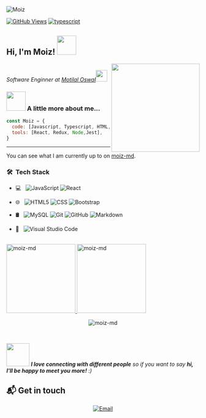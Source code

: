 ![Moiz](https://user-images.githubusercontent.com/81035444/141949527-7ee4260b-5b85-4da7-b209-9d333e1030d6.jpeg)


[![GitHub Views](https://komarev.com/ghpvc/?username=zaberazaber&color=FAC151)][1]
[![typescript](https://img.shields.io/badge/TypeScript-Fan-FAC151.svg?logo=typescript&logoWidth=20)](https://github.com/moiz-md)

<h2> Hi, I'm Moiz! <img src="https://media.giphy.com/media/mGcNjsfWAjY5AEZNw6/giphy.gif" width="50"></h2>
<img align='right' src="https://media.giphy.com/media/M9gbBd9nbDrOTu1Mqx/giphy.gif" width="230">
<p><em></br>Software Enginner at <a href="https://www.thoughtworks.com">Motilal Oswal</a><img src="https://media.giphy.com/media/WUlplcMpOCEmTGBtBW/giphy.gif" width="30"> 
</em></p>

### <img src="https://media.giphy.com/media/VgCDAzcKvsR6OM0uWg/giphy.gif" width="50"> A little more about me...  
```javascript
const Moiz = {
  code: [Javascript, Typescript, HTML, CSS, SQL],
  tools: [React, Redux, Node,Jest],
}
```

---

You can see what I am currently up to on [moiz-md][1].






<h3> 🛠 &nbsp;Tech Stack</h3>

- 💻 &nbsp;
  ![JavaScript](https://img.shields.io/badge/-JavaScript-333333?style=flat&logo=javascript)
  ![React](https://img.shields.io/badge/-React-333333?style=flat&logo=react)
- 🌐 &nbsp;
  ![HTML5](https://img.shields.io/badge/-HTML5-333333?style=flat&logo=HTML5)
  ![CSS](https://img.shields.io/badge/-CSS-333333?style=flat&logo=CSS3&logoColor=1572B6)
  ![Bootstrap](https://img.shields.io/badge/-Bootstrap-333333?style=flat&logo=bootstrap&logoColor=563D7C)

- 🛢 &nbsp;
  ![MySQL](https://img.shields.io/badge/-MySQL-333333?style=flat&logo=mysql)
  ![Git](https://img.shields.io/badge/-Git-333333?style=flat&logo=git)
  ![GitHub](https://img.shields.io/badge/-GitHub-333333?style=flat&logo=github)
  ![Markdown](https://img.shields.io/badge/-Markdown-333333?style=flat&logo=markdown)
- 🔧 &nbsp;
  ![Visual Studio Code](https://img.shields.io/badge/-Visual%20Studio%20Code-333333?style=flat&logo=visual-studio-code&logoColor=007ACC)


<br/>

 <a href="https://github.com/moiz-md">
  <img height="180em" src="https://github-readme-stats.vercel.app/api?username=moiz-md&show_icons=true&locale=en" alt="moiz-md" />
  <img height="180em" src="https://github-readme-stats.vercel.app/api/top-langs?username=moiz-md&show_icons=true&locale=en&layout=compact" alt="moiz-md" />
</a> 

<p align="center"><img align="center" src="https://github-readme-streak-stats.herokuapp.com/?user=moiz-md&" alt="moiz-md" /></p>

<br/>


[1]:https://moiz-md.me/?utm_source=github.com&utm_medium=gh-profile-moiz-md&utm_campaign=moiz-md 



<img src="https://media.giphy.com/media/LnQjpWaON8nhr21vNW/giphy.gif" width="60"> <em><b>I love connecting with different people</b> so if you want to say <b>hi, I'll be happy to meet you more!</b> :)</em>

## 📬 Get in touch

<p align="center">
<a href="mailto:moizmails07@gmail.com@gmail.com"><img alt="Email" src="https://img.shields.io/badge/Email-moizmails07@gmail.com-blue?style=flat-square&logo=gmail"></a>
</p>
